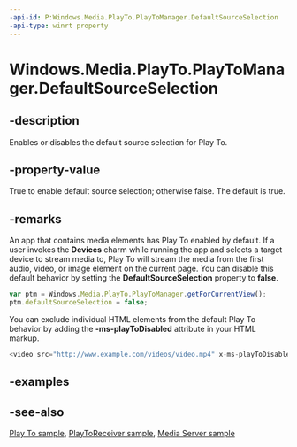 ```yaml
---
-api-id: P:Windows.Media.PlayTo.PlayToManager.DefaultSourceSelection
-api-type: winrt property
---
```


<!-- Property syntax
public bool DefaultSourceSelection { get;  set; }
-->

# Windows.Media.PlayTo.PlayToManager.DefaultSourceSelection

## -description
Enables or disables the default source selection for Play To.

## -property-value
True to enable default source selection; otherwise false. The default is true.

## -remarks

An app that contains media elements has Play To enabled by default. If a user invokes the **Devices** charm while running the app and selects a target device to stream media to, Play To will stream the media from the first audio, video, or image element on the current page. You can disable this default behavior by setting the **DefaultSourceSelection** property to **false**.
```javascript
var ptm = Windows.Media.PlayTo.PlayToManager.getForCurrentView();
ptm.defaultSourceSelection = false;

```



You can exclude individual HTML elements from the default Play To behavior by adding the **-ms-playToDisabled** attribute in your HTML markup.
```javascript
<video src="http://www.example.com/videos/video.mp4" x-ms-playToDisabled/>
```




<!--What about XAML exclusion attribute?-->

## -examples

## -see-also
[Play To sample](https://github.com/microsoftarchive/msdn-code-gallery-microsoft/tree/master/Official%20Windows%20Platform%20Sample/Windows%208%20app%20samples/%5BC%2B%2B%5D-Windows%208%20app%20samples/C%2B%2B/Windows%208%20app%20samples/Media%20Play%20To%20sample%20(Windows%208)), [PlayToReceiver sample](https://go.microsoft.com/fwlink/p/?linkid=245167), [Media Server sample](https://go.microsoft.com/fwlink/p/?linkid=245168)
